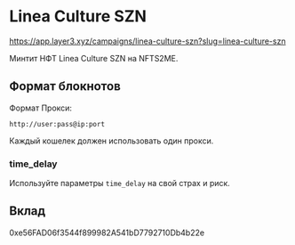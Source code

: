 # Linea Culture SZN

https://app.layer3.xyz/campaigns/linea-culture-szn?slug=linea-culture-szn

Минтит НФТ Linea Culture SZN на NFTS2ME.

## Формат блокнотов

Формат Прокси:

```
http://user:pass@ip:port
```

Каждый кошелек должен использовать один прокси.

### time_delay

Используйте параметры `time_delay` на свой страх и риск.

## Вклад

0xe56FAD06f3544f899982A541bD7792710Db4b22e
